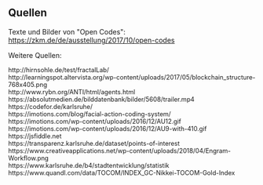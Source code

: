 ## Quellen

Texte und Bilder von "Open Codes": https://zkm.de/de/ausstellung/2017/10/open-codes

Weitere Quellen:
<div style="font-size:0.9em; text-align:left;">
http://hirnsohle.de/test/fractalLab/
<br>
http://learningspot.altervista.org/wp-content/uploads/2017/05/blockchain_structure-768x405.png
<br>
http://www.rybn.org/ANTI/html/agents.html
<br>
https://absolutmedien.de/bilddatenbank/bilder/5608/trailer.mp4
<br>
https://codefor.de/karlsruhe/
<br>
https://imotions.com/blog/facial-action-coding-system/
<br>
https://imotions.com/wp-content/uploads/2016/12/AU12.gif
<br>
https://imotions.com/wp-content/uploads/2016/12/AU9-with-410.gif
<br>
https://jsfiddle.net
<br>
https://transparenz.karlsruhe.de/dataset/points-of-interest
<br>
https://www.creativeapplications.net/wp-content/uploads/2018/04/Engram-Workflow.png
<br>
https://www.karlsruhe.de/b4/stadtentwicklung/statistik
<br>
https://www.quandl.com/data/TOCOM/INDEX_GC-Nikkei-TOCOM-Gold-Index
<br>
</div>
